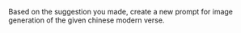 Based on the suggestion you made, create a new prompt for image generation of the given chinese modern verse.